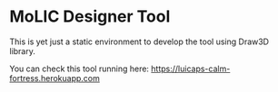 MoLIC Designer Tool
=======================

This is yet just a static environment to develop the tool using Draw3D library.

You can check this tool running here: https://luicaps-calm-fortress.herokuapp.com
